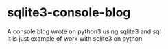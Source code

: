 # sqlite3-console-blog
A console blog wrote on python3 using sqlite3 and sql<br>
It is just example of work with sqlite3 on python

